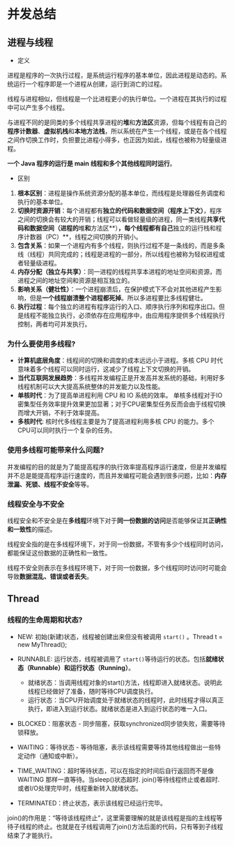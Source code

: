# 并发总结

## 进程与线程

- 定义

进程是程序的一次执行过程，是系统运行程序的基本单位，因此进程是动态的。系统运行一个程序即是一个进程从创建，运行到消亡的过程。

线程与进程相似，但线程是一个比进程更小的执行单位。一个进程在其执行的过程中可以产生多个线程。

与进程不同的是同类的多个线程共享进程的**堆**和**方法区**资源，但每个线程有自己的**程序计数器**、**虚拟机栈**和**本地方法栈**，所以系统在产生一个线程，或是在各个线程之间作切换工作时，负担要比进程小得多，也正因为如此，线程也被称为轻量级进程。

**一个 Java 程序的运行是 main 线程和多个其他线程同时运行**。

- 区别

1. **根本区别**：进程是操作系统资源分配的基本单位，而线程是处理器任务调度和执行的基本单位。
2. **切换时资源开销**：每个进程都有**独立的代码和数据空间（程序上下文）**，程序之间的切换会有较大的开销；线程可以看做轻量级的进程，同一类线程**共享代码和数据空间（进程的**堆**和**方法区**）**，每个线程都有自己**独立的运行栈和程序计数器（PC）**，线程之间切换的开销小。
3. **包含关系**：如果一个进程内有多个线程，则执行过程不是一条线的，而是多条线（线程）共同完成的；线程是进程的一部分，所以线程也被称为轻权进程或者轻量级进程。
4. **内存分配（独立与共享）**：同一进程的线程共享本进程的地址空间和资源，而进程之间的地址空间和资源是相互独立的。
5. **影响关系（健壮性）**：一个进程崩溃后，在保护模式下不会对其他进程产生影响，但是**一个线程崩溃整个进程都死掉**。所以多进程要比多线程健壮。
6. **执行过程**：每个独立的进程有程序运行的入口、顺序执行序列和程序出口。但是线程不能独立执行，必须依存在应用程序中，由应用程序提供多个线程执行控制，两者均可并发执行。

### 为什么要使用多线程?

- **计算机底层角度**：线程间的切换和调度的成本远远小于进程。多核 CPU 时代意味着多个线程可以同时运行，这减少了线程上下文切换的开销。
- **当代互联网发展趋势**：多线程并发编程正是开发高并发系统的基础，利用好多线程机制可以大大提高系统整体的并发能力以及性能。
- **单核时代**：为了提高单进程利用 CPU 和 IO 系统的效率。 单核多线程对于IO密集型任务效率提升效果更加显著；对于CPU密集型任务反而会由于线程切换而增大开销，不利于效率提高。
- **多核时代**: 核时代多线程主要是为了提高进程利用多核 CPU 的能力。多个CPU可以同时执行一个复杂的任务。

### 使用多线程可能带来什么问题?

并发编程的目的就是为了能提高程序的执行效率提高程序运行速度，但是并发编程并不总是能提高程序运行速度的，而且并发编程可能会遇到很多问题，比如：**内存泄漏、死锁、线程不安全**等等。

### 线程安全与不安全

线程安全和不安全是在**多线程**环境下对于**同一份数据的访问**是否能够保证其**正确性和一致性**的描述。

线程安全指的是在多线程环境下，对于同一份数据，不管有多少个线程同时访问，都能保证这份数据的正确性和一致性。

线程不安全则表示在多线程环境下，对于同一份数据，多个线程同时访问时可能会导致**数据混乱、错误或者丢失**。

## Thread

### 线程的生命周期和状态?

- NEW: 初始(新建)状态，线程被创建出来但没有被调用 `start()` 。Thread t = new MyThread();

- RUNNABLE: 运行状态，线程被调用了 `start()`等待运行的状态。包括**就绪状态（Runnable）**和**运行状态（Running）**。
  - 就绪状态：当调用线程对象的start()方法，线程即进入就绪状态。说明此线程已经做好了准备，随时等待CPU调度执行。
  - 运行状态：当CPU开始调度处于就绪状态的线程时，此时线程才得以真正执行，即进入到运行状态。就绪状态是进入到运行状态的唯一入口。

- BLOCKED：阻塞状态 - 同步阻塞，获取synchronized同步锁失败，需要等待锁释放。

- WAITING：等待状态 - 等待阻塞，表示该线程需要等待其他线程做出一些特定动作（通知或中断）。

- TIME_WAITING：超时等待状态，可以在指定的时间后自行返回而不是像 WAITING 那样一直等待。当sleep()状态超时. join()等待线程终止或者超时. 或者I/O处理完毕时，线程重新转入就绪状态。

- TERMINATED：终止状态，表示该线程已经运行完毕。

join()的作用是：“等待该线程终止”，这里需要理解的就是该线程是指的主线程等待子线程的终止。也就是在子线程调用了join()方法后面的代码，只有等到子线程结束了才能执行。